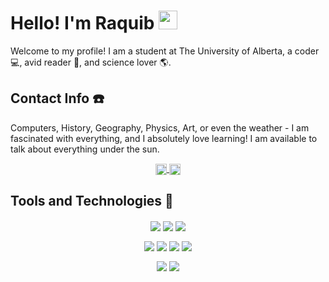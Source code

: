 # Hello! I'm Raquib  <img src="https://raw.githubusercontent.com/MartinHeinz/MartinHeinz/master/wave.gif" width="30px"> 

Welcome to my profile! I am a student at The University of Alberta, a coder :computer:, avid reader :open_book:, and science lover :earth_americas:. 

## Contact Info :phone:

Computers, History, Geography, Physics, Art, or even the weather - I am fascinated with everything, and I absolutely love learning! I am available to talk about everything under the sun. 

<p align="center">
    <a href="https://www.linkedin.com/in/lavani/">
      <img align="center" src="https://camo.githubusercontent.com/c8a9c5b414cd812ad6a97a46c29af67239ddaeae08c41724ff7d945fb4c047e5/68747470733a2f2f6564656e742e6769746875622e696f2f537570657254696e7949636f6e732f696d616765732f7376672f6c696e6b6564696e2e737667" width = "18" height = "18">
    </a>
  
  <a href="mailto:r.raquib01@gmail.com">
      <img align="center" src="https://camo.githubusercontent.com/4a3dd8d10a27c272fd04b2ce8ed1a130606f95ea6a76b5e19ce8b642faa18c27/68747470733a2f2f6564656e742e6769746875622e696f2f537570657254696e7949636f6e732f696d616765732f7376672f676d61696c2e737667" width = "18" height = "18">
    </a>
  
</p>

## Tools and Technologies :wrench: 

<p align="center">
      <img align="center" src="https://img.shields.io/badge/OS-Windows-informational?logo=Microsoft&labelColor=0A0E28&color=4e67eb&logoColor=ffffff">
      <img align="center" src="https://img.shields.io/badge/OS-Linux-informational?logo=Linux&labelColor=0A0E28&color=4e67eb&logoColor=ffffff">
      <img align="center" src="https://img.shields.io/badge/Editor-VSCode-informational?logo=visual-studio-code&labelColor=46474a&color=0078d7&logoColor=0078d7">      
</p>
<p align="center">
      <img align="center" src="https://img.shields.io/badge/Code-Python-informational?logo=python&labelColor=1a1a1a&color=306998&logoColor=306998">
      <img align="center" src="https://img.shields.io/badge/Code-C++-informational?logo=cplusplus&labelColor=1a1a1a&color=306998&logoColor=306998">
      <img align="center" src="https://img.shields.io/badge/Code-HTML-informational?logo=html5&labelColor=1a1a1a&color=306998&logoColor=306998">
      <img align="center" src="https://img.shields.io/badge/Code-MATLAB-informational?logo=mathworks&labelColor=1a1a1a&color=306998&logoColor=306998">
</p>
<p align="center">
    <img align="center" src="https://img.shields.io/badge/Tools-Git-informational?logo=git&labelColor=171717&color=525252&logoColor=white">
    <img align="center" src="https://img.shields.io/badge/Tools-GitHub-informational?logo=github&labelColor=171717&color=525252&logoColor=white">
</p>


